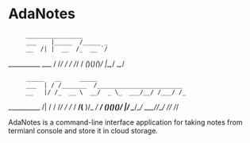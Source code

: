 # AdaNotes

         ________________       
         ___    |_____  /_____ _
         __  /| |  __  /_  __ `/
__________  ___ / /_/ / / /_/ / 
_(_)(_)(_)_/  |_\__,_/  \__,_/  
                                

         _____   __     _____                         
         ___  | / /_______  /________________________ 
         __   |/ /_  __ \  __/  _ \_  ___/__/ /___/ /_
__________  /|  / / /_/ / /_ /  __/(__  )/_  __/_  __/
_(_)(_)(_)_/ |_/  \____/\__/ \___//____/  /_/   /_/   


AdaNotes is a command-line interface application for taking notes from termianl console and store it in cloud storage.
